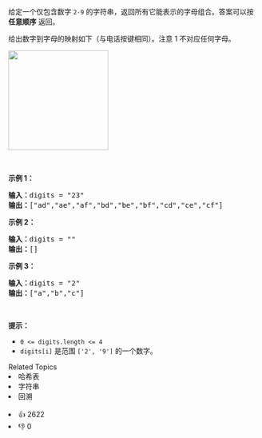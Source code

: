 <p>给定一个仅包含数字&nbsp;<code>2-9</code>&nbsp;的字符串，返回所有它能表示的字母组合。答案可以按 <strong>任意顺序</strong> 返回。</p>

<p>给出数字到字母的映射如下（与电话按键相同）。注意 1 不对应任何字母。</p>

<p><img src="https://assets.leetcode-cn.com/aliyun-lc-upload/uploads/2021/11/09/200px-telephone-keypad2svg.png" style="width: 200px;" /></p>

<p>&nbsp;</p>

<p><strong>示例 1：</strong></p>

<pre>
<strong>输入：</strong>digits = "23"
<strong>输出：</strong>["ad","ae","af","bd","be","bf","cd","ce","cf"]
</pre>

<p><strong>示例 2：</strong></p>

<pre>
<strong>输入：</strong>digits = ""
<strong>输出：</strong>[]
</pre>

<p><strong>示例 3：</strong></p>

<pre>
<strong>输入：</strong>digits = "2"
<strong>输出：</strong>["a","b","c"]
</pre>

<p>&nbsp;</p>

<p><strong>提示：</strong></p>

<ul> 
 <li><code>0 &lt;= digits.length &lt;= 4</code></li> 
 <li><code>digits[i]</code> 是范围 <code>['2', '9']</code> 的一个数字。</li> 
</ul>

<div><div>Related Topics</div><div><li>哈希表</li><li>字符串</li><li>回溯</li></div></div><br><div><li>👍 2622</li><li>👎 0</li></div>